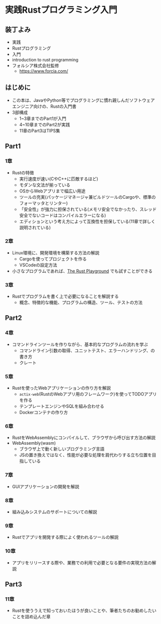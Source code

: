 # 実践Rustプログラミング入門

## 装丁よみ

- 実践
- Rustプログラミング
- 入門
- introduction to rust programming
- フォルシア株式会社監修
  - <https://www.forcia.com/>

## はじめに

- この本は、JavaやPython等でプログラミングに慣れ親しんだソフトウェアエンジニア向けの、Rustの入門書
- 3部構成
  - 1~3章までのPart1が入門
  - 4~10章までのPart2が実践
  - 11章のPart3はTIPS集

## Part1

### 1章

- Rustの特徴
  - 実行速度が速い(CやC++に匹敵するほど)
  - モダンな文法が揃っている
  - OSからWebアプリまで幅広い用途
  - ツールの充実(パッケージマネージャ兼ビルドツールのCargoや、標準のフォーマッタとリンター)
  - 「安全性」が強力に担保されている(メモリ安全でなかったり、スレッド安全でないコードはコンパイルエラーになる)
  - エディションという考え方によって互換性を担保している(11章で詳しく説明されている)

### 2章

- Linux環境に、開発環境を構築する方法の解説
  - Cargoを使ってプロジェクトを作る
  - VSCodeの設定方法
- 小さなプログラムであれば、[The Rust Playground](https://play.rust-lang.org/) でも試すことができる

### 3章

- Rustでプログラムを書く上で必要になることを解説する
  - 概念、特徴的な機能、プログラムの構造、ツール、テストの方法

## Part2

### 4章

- コマンドラインツールを作りながら、基本的なプログラムの流れを学ぶ
  - コマンドライン引数の取得、ユニットテスト、エラーハンドリング、の書き方
  - クレート

### 5章

- Rustを使ったWebアプリケーションの作り方を解説
  - `actix-web`(RustのWebアプリ用のフレームワーク)を使ってTODOアプリを作る
  - テンプレートエンジンやSQLを組み合わせる
  - Dockerコンテナの作り方

### 6章

- RustをWebAssemblyにコンパイルして、ブラウザから呼び出す方法の解説
- WebAssembly(wasm)
  - ブラウザ上で動く新しいプログラミング言語
  - JSの置き換えではなく、性能が必要な処理を肩代わりする立ち位置を目指している

### 7章

- GUIアプリケーションの開発を解説

### 8章

- 組み込みシステムのサポートについての解説

### 9章

- Rustでアプリを開発する際によく使われるツールの解説

### 10章

- アプリをリリースする際や、業務での利用で必要となる要件の実現方法の解説

## Part3

### 11章

- Rustを使ううえで知っておいたほうが良いことや、筆者たちのお勧めしたいことを詰め込んだ章
